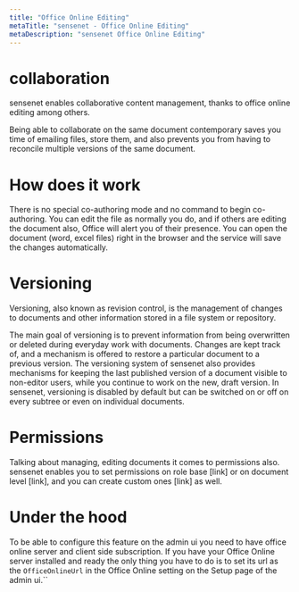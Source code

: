 ```yaml
---
title: "Office Online Editing"
metaTitle: "sensenet - Office Online Editing"
metaDescription: "sensenet Office Online Editing"
---
```


# collaboration
sensenet enables collaborative content management, thanks to office online editing among others.

Being able to collaborate on the same document contemporary saves you time of emailing files, store them, and also prevents you from having to reconcile multiple versions of the same document.


# How does it work
There is no special co-authoring mode and no command to begin co-authoring. You can edit the file as normally you do, and if others are editing the document also, Office will alert you of their presence.  You can open the document (word, excel files) right in the browser and the service will save the changes automatically.


# Versioning
Versioning, also known as revision control, is the management of changes to documents and other information stored in a file system or repository.

The main goal of versioning is to prevent information from being overwritten or deleted during everyday work with documents. Changes are kept track of, and a mechanism is offered to restore a particular document to a previous version.
The versioning system of sensenet also provides mechanisms for keeping the last published version of a document visible to non-editor users, while you continue to work on the new, draft version. In sensenet, versioning is disabled by default but can be switched on or off on every subtree or even on individual documents.


# Permissions
Talking about managing, editing documents it comes to permissions also. sensenet enables you to set permissions on role base [link] or on document level [link], and you can create custom ones [link] as well.

# Under the hood
To be able to configure this feature on the admin ui you need to have office online server and client side subscription. If you have your Office Online server installed and ready the only thing you have to do is to set its url as the `OfficeOnlineUrl` in the Office Online setting on the Setup page of the admin ui.``
